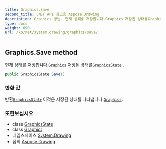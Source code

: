 ```yaml
---
title: Graphics.Save
second_title: .NET API 참조용 Aspose.Drawing
description: Graphics 방법. 현재 상태를 저장합니다.Graphics 저장된 상태를GraphicsState .
type: docs
weight: 690
url: /ko/net/system.drawing/graphics/save/
---
```

## Graphics.Save method

현재 상태를 저장합니다.[`Graphics`](../) 저장된 상태를[`GraphicsState`](../../../system.drawing.drawing2d/graphicsstate/) .

```csharp
public GraphicsState Save()
```

### 반환 값

반환[`GraphicsState`](../../../system.drawing.drawing2d/graphicsstate/) 이것은 저장된 상태를 나타냅니다.[`Graphics`](../).

### 또한보십시오

* class [GraphicsState](../../../system.drawing.drawing2d/graphicsstate/)
* class [Graphics](../)
* 네임스페이스 [System.Drawing](../../graphics/)
* 집회 [Aspose.Drawing](../../../)


